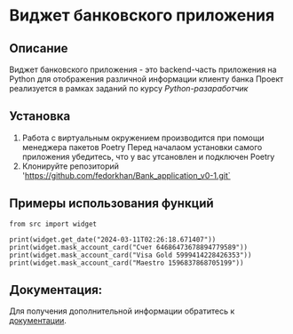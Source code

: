 # Виджет банковского приложения

## Описание

Виджет банковского приложения - это backend-часть приложения на Python для отображения различной информации клиенту банка
Проект реализуется в рамках заданий по курсу *Python-разаработчик*

## Установка

1. Работа с виртуальным окружением производится при помощи менеджера пакетов Poetry
Перед началаом установки самого приложения убедитесь, что у вас утсановлен и подключен Poetry
2. Клонируйте репозиторий 'https://github.com/fedorkhan/Bank_application_v0-1.git`

## Примеры использования функций

```
from src import widget

print(widget.get_date("2024-03-11T02:26:18.671407"))
print(widget.mask_account_card("Счет 64686473678894779589"))
print(widget.mask_account_card("Visa Gold 5999414228426353"))
print(widget.mask_account_card("Maestro 1596837868705199"))
```

## Документация:

Для получения дополнительной информации обратитесь к [документации](docs/README.md).
